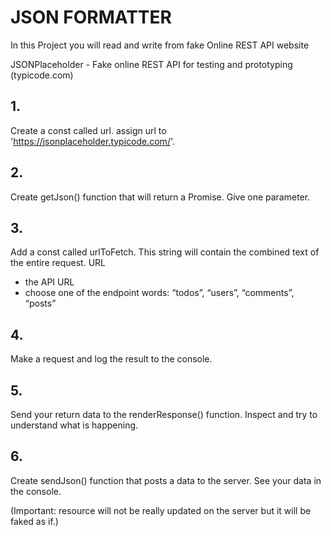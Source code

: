 # JSON FORMATTER

In this Project you will read and write from fake Online REST API website 

JSONPlaceholder - Fake online REST API for testing and prototyping (typicode.com)

## 1.
Create a const called url. assign url to 'https://jsonplaceholder.typicode.com/'.

## 2.
Create getJson() function that will return a Promise. Give one parameter.

## 3.
Add a const called urlToFetch. This string will contain the combined text of the entire request. URL
- the API URL
- choose one of the endpoint words: “todos”, “users”, “comments”, “posts” 

## 4.
Make a request and log the result to the console.

## 5.
Send your return data to the renderResponse() function. Inspect and try to understand what is happening.

## 6.
Create sendJson() function that posts a data to the server. See your data in the console. 

(Important: resource will not be really updated on the server but it will be faked as if.)

